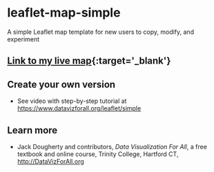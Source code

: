 # leaflet-map-simple
A simple Leaflet map template for new users to copy, modify, and experiment

## [Link to my live map](https://rodrigogviana.github.io/leaflet-map-simple/){:target='_blank'}

## Create your own version
- See video with step-by-step tutorial at https://www.datavizforall.org/leaflet/simple

## Learn more
- Jack Dougherty and contributors, *Data Visualization For All*, a free textbook and online course, Trinity College, Hartford CT, http://DataVizForAll.org
